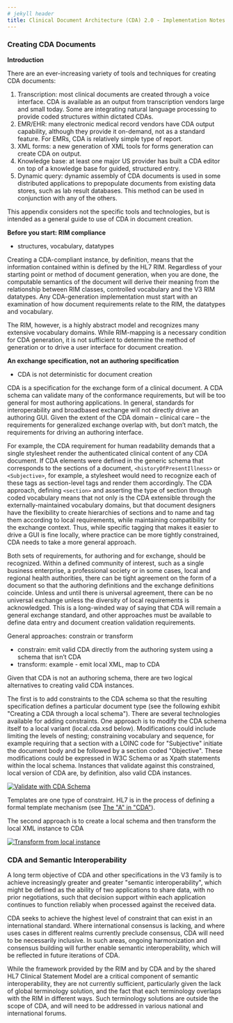 ```yaml
---
# jekyll header
title: Clinical Document Architecture (CDA) 2.0 - Implementation Notes
---
```


### Creating CDA Documents

**Introduction**

There are an ever-increasing variety of tools and techniques for creating CDA documents:

1.  Transcription: most clinical documents are created through a voice interface. CDA is available as an output from transcription vendors large and small today. Some are integrating natural language processing to provide coded structures within dictated CDAs.
2.  EMR/EHR: many electronic medical record vendors have CDA output capability, although they provide it on-demand, not as a standard feature. For EMRs, CDA is relatively simple type of report.
3.  XML forms: a new generation of XML tools for forms generation can create CDA on output.
4.  Knowledge base: at least one major US provider has built a CDA editor on top of a knowledge base for guided, structured entry.
5.  Dynamic query: dynamic assembly of CDA documents is used in some distributed applications to prepopulate documents from existing data stores, such as lab result databases. This method can be used in conjunction with any of the others.

This appendix considers not the specific tools and technologies, but is intended as a general guide to use of CDA in document creation.

**Before you start: RIM compliance**

*   structures, vocabulary, datatypes

Creating a CDA-compliant instance, by definition, means that the information contained within is defined by the HL7 RIM. Regardless of your starting point or method of document generation, when you are done, the computable semantics of the document will derive their meaning from the relationship between RIM classes, controlled vocabulary and the V3 RIM datatypes. Any CDA-generation implementation must start with an examination of how document requirements relate to the RIM, the datatypes and vocabulary.

The RIM, however, is a highly abstract model and recognizes many extensive vocabulary domains. While RIM-mapping is a necessary condition for CDA generation, it is not sufficient to determine the method of generation or to drive a user interface for document creation.

**An exchange specification, not an authoring specification**

*   CDA is not deterministic for document creation

CDA is a specification for the exchange form of a clinical document. A CDA schema can validate many of the conformance requirements, but will be too general for most authoring applications. In general, standards for interoperability and broadbased exchange will not directly drive an authoring GUI. Given the extent of the CDA domain – clinical care – the requirements for generalized exchange overlap with, but don’t match, the requirements for driving an authoring interface.

For example, the CDA requirement for human readability demands that a single stylesheet render the authenticated clinical content of any CDA document. If CDA elements were defined in the generic schema that corresponds to the sections of a document, `<historyOfPresentIllness>` or `<Subjective>`, for example, a stylesheet would need to recognize each of these tags as section-level tags and render them accordingly. The CDA approach, defining `<section>` and asserting the type of section through coded vocabulary means that not only is the CDA extensible through the externally-maintained vocabulary domains, but that document designers have the flexibility to create hierarchies of sections and to name and tag them according to local requirements, while maintaining compatibility for the exchange context. Thus, while specific tagging that makes it easier to drive a GUI is fine locally, where practice can be more tightly constrained, CDA needs to take a more general approach.

Both sets of requirements, for authoring and for exchange, should be recognized. Within a defined community of interest, such as a single business enterprise, a professional society or in some cases, local and regional health authorities, there can be tight agreement on the form of a document so that the authoring definitions and the exchange definitions coincide. Unless and until there is universal agreement, there can be no universal exchange unless the diversity of local requirements is acknowledged. This is a long-winded way of saying that CDA will remain a general exchange standard, and other approaches must be available to define data entry and document creation validation requirements.

General approaches: constrain or transform

*   constrain: emit valid CDA directly from the authoring system using a schema that isn’t CDA
*   transform: example - emit local XML, map to CDA

Given that CDA is not an authoring schema, there are two logical alternatives to creating valid CDA instances.

The first is to add constraints to the CDA schema so that the resulting specification defines a particular document type (see the following exhibit "Creating a CDA through a local schema"). There are several technologies available for adding constraints. One approach is to modify the CDA schema itself to a local variant (local.cda.xsd below). Modifications could include limiting the levels of nesting; constraining vocabulary and sequence, for example requiring that a section with a LOINC code for "Subjective" initiate the document body and be followed by a section coded "Objective". These modifications could be expressed in W3C Schema or as Xpath statements within the local schema. Instances that validate against this constrained, local version of CDA are, by definition, also valid CDA instances.

<a href="L-cda_figure3.gif"><img src="L-cda_figure3.gif" alt="Validate with CDA Schema" style="max-width:100%" /></a>

Templates are one type of constraint. HL7 is in the process of defining a formal template mechanism (see [The "A" in "CDA"](overview.html#the-a-in-cda)).

The second approach is to create a local schema and then transform the local XML instance to CDA

<a href="L-cda_figure4.gif"><img src="L-cda_figure4.gif" alt="Transform from local instance" style="max-width:100%" /></a>


### CDA and Semantic Interoperability

A long term objective of CDA and other specifications in the V3 family is to achieve increasingly greater and greater "semantic interoperability", which might be defined as the ability of two applications to share data, with no prior negotiations, such that decision support within each application continues to function reliably when processed against the received data.

CDA seeks to achieve the highest level of constraint that can exist in an international standard. Where international consensus is lacking, and where uses cases in different realms currently preclude consensus, CDA will need to be necessarily inclusive. In such areas, ongoing harmonization and consensus building will further enable semantic interoperability, which will be reflected in future iterations of CDA.

While the framework provided by the RIM and by CDA and by the shared HL7 Clinical Statement Model are a critical component of semantic interoperability, they are not currently sufficient, particularly given the lack of global terminology solution, and the fact that each terminology overlaps with the RIM in different ways. Such terminology solutions are outside the scope of CDA, and will need to be addressed in various national and international forums.